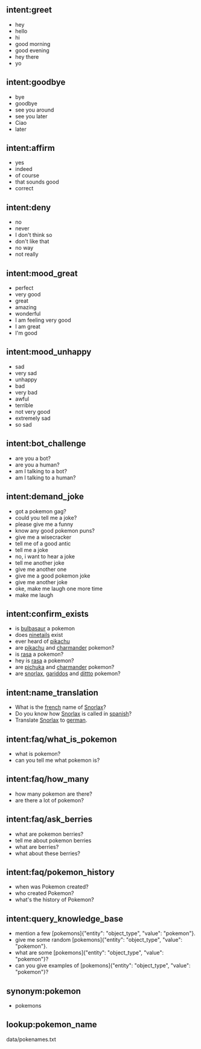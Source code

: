 ## intent:greet
- hey
- hello
- hi
- good morning
- good evening
- hey there
- yo

## intent:goodbye
- bye
- goodbye
- see you around
- see you later
- Ciao
- later

## intent:affirm
- yes
- indeed
- of course
- that sounds good
- correct

## intent:deny
- no
- never
- I don't think so
- don't like that
- no way
- not really

## intent:mood_great
- perfect
- very good
- great
- amazing
- wonderful
- I am feeling very good
- I am great
- I'm good

## intent:mood_unhappy
- sad
- very sad
- unhappy
- bad
- very bad
- awful
- terrible
- not very good
- extremely sad
- so sad

## intent:bot_challenge
- are you a bot?
- are you a human?
- am I talking to a bot?
- am I talking to a human?

## intent:demand_joke
- got a pokemon gag?
- could you tell me a joke?
- please give me a funny
- know any good pokemon puns?
- give me a wisecracker
- tell me of a good antic
- tell me a joke
- no, i want to hear a joke
- tell me another joke
- give me another one
- give me a good pokemon joke
- give me another joke
- oke, make me laugh one more time
- make me laugh

## intent:confirm_exists
- is [bulbasaur](pokemon_name) a pokemon
- does [ninetails](pokemon_name) exist
- ever heard of [pikachu](pokemon_name)
- are [pikachu](pokemon_name) and [charmander](pokemon_name) pokemon?
- is [rasa](pokemon_name) a pokemon?
- hey is [rasa](pokemon_name) a pokemon?
- are [pichuka](pokemon_name) and [charmander](pokemon_name) pokemon?
- are [snorlax](pokemon_name), [gariddos](pokemon_name) and [dittto](pokemon_name) pokemon?

## intent:name_translation
- What is the [french](language) name of [Snorlax](pokemon_name)?
- Do you know how [Snorlax](pokemon_name) is called in [spanish](language)?
- Translate [Snorlax](pokemon_name) to [german](language).

## intent:faq/what_is_pokemon
- what is pokemon?
- can you tell me what pokemon is?

## intent:faq/how_many
- how many pokemon are there?
- are there a lot of pokemon?

## intent:faq/ask_berries
- what are pokemon berries?
- tell me about pokemon berries
- what are berries?
- what about these berries?

## intent:faq/pokemon_history
- when was Pokemon created?
- who created Pokemon?
- what's the history of Pokemon?

## intent:query_knowledge_base
- mention a few [pokemons]{"entity": "object_type", "value": "pokemon"}.
- give me some random [pokemons]{"entity": "object_type", "value": "pokemon"}.
- what are some [pokemons]{"entity": "object_type", "value": "pokemon"}?
- can you give examples of [pokemons]{"entity": "object_type", "value": "pokemon"}?

## synonym:pokemon
- pokemons

## lookup:pokemon_name
  data/pokenames.txt
